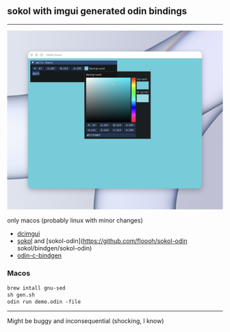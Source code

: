 ## sokol with imgui generated odin bindings

---

![Demo](media/demo.png)

only macos (probably linux with minor changes)

- [dcimgui](https://github.com/floooh/dcimgui)
- [sokol](https://github.com/floooh/sokol) and [sokol-odin](https://github.com/floooh/sokol-odin sokol/bindgen/sokol-odin)
- [odin-c-bindgen](https://github.com/karl-zylinski/odin-c-bindgen)

### Macos

```
brew intall gnu-sed
sh gen.sh
odin run demo.odin -file
```

---

Might be buggy and inconsequential (shocking, I know)
